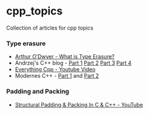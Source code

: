 # cpp_topics
Collection of articles for cpp topics


### Type erasure
- [Arthur O’Dwyer - What is Type Erasure?](https://quuxplusone.github.io/blog/2019/03/18/what-is-type-erasure/)
- Andrzej's C++ blog - [Part 1](https://akrzemi1.wordpress.com/2013/11/18/type-erasure-part-i/) [Part 2](https://akrzemi1.wordpress.com/2013/12/06/type-erasure-part-ii/) [Part 3](https://akrzemi1.wordpress.com/2013/12/11/type-erasure-part-iii/) [Part 4](https://akrzemi1.wordpress.com/2014/01/13/type-erasure-part-iv/) 
- [Everything Cpp - Youtube Video](https://www.youtube.com/watch?v=ZPk8HuyrKXU)
- Modernes C++ - [Part 1](https://www.modernescpp.com/index.php/c-core-guidelines-type-erasure) and [Part 2](https://www.modernescpp.com/index.php/c-core-guidelines-type-erasure-with-templates)


### Padding and Packing
- [Structural Padding & Packing In C & C++ - YouTube](https://www.youtube.com/watch?v=QSuBwGmFQqA)
